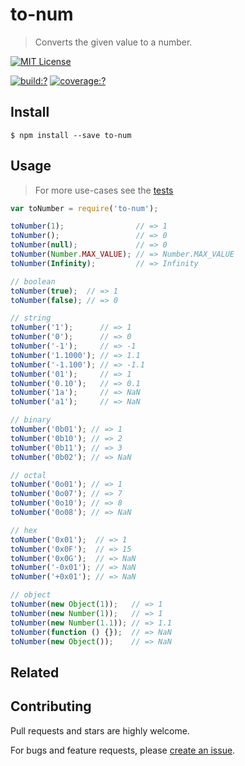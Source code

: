 # to-num

> Converts the given value to a number.


[![MIT License](https://img.shields.io/badge/license-MIT_License-green.svg?style=flat-square)](https://github.com/bubkoo/to-num/blob/master/LICENSE)

[![build:?](https://img.shields.io/travis/bubkoo/to-num/master.svg?style=flat-square)](https://travis-ci.org/bubkoo/to-num)
[![coverage:?](https://img.shields.io/coveralls/bubkoo/to-num/master.svg?style=flat-square)](https://coveralls.io/github/bubkoo/to-num)


## Install

```
$ npm install --save to-num 
```


## Usage

> For more use-cases see the [tests](https://github.com/bubkoo/to-num/blob/master/test/spec/index.js)

```js
var toNumber = require('to-num');

toNumber(1);                // => 1
toNumber();                 // => 0
toNumber(null);             // => 0
toNumber(Number.MAX_VALUE); // => Number.MAX_VALUE
toNumber(Infinity);         // => Infinity

// boolean
toNumber(true);  // => 1
toNumber(false); // => 0

// string
toNumber('1');      // => 1
toNumber('0');      // => 0
toNumber('-1');     // => -1
toNumber('1.1000'); // => 1.1 
toNumber('-1.100'); // => -1.1
toNumber('01');     // => 1
toNumber('0.10');   // => 0.1
toNumber('1a');     // => NaN
toNumber('a1');     // => NaN

// binary
toNumber('0b01'); // => 1
toNumber('0b10'); // => 2
toNumber('0b11'); // => 3
toNumber('0b02'); // => NaN

// octal
toNumber('0o01'); // => 1 
toNumber('0o07'); // => 7
toNumber('0o10'); // => 8
toNumber('0o08'); // => NaN

// hex
toNumber('0x01');  // => 1 
toNumber('0x0F');  // => 15 
toNumber('0x0G');  // => NaN
toNumber('-0x01'); // => NaN
toNumber('+0x01'); // => NaN

// object
toNumber(new Object(1));   // => 1
toNumber(new Number(1));   // => 1
toNumber(new Number(1.1)); // => 1.1
toNumber(function () {});  // => NaN 
toNumber(new Object());    // => NaN
```

## Related

## Contributing

Pull requests and stars are highly welcome.

For bugs and feature requests, please [create an issue](https://github.com/bubkoo/to-num/issues/new).

